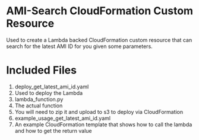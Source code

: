 # AMI-Search CloudFormation Custom Resource

Used to create a Lambda backed CloudFormation custom resource that can search for the latest AMI ID for you given some parameters.

# Included Files

1. deploy_get_latest_ami_id.yaml
 1. Used to deploy the Lambda
2. lambda_function.py
 1. The actual function
 2. You will need to zip it and upload to s3 to deploy via CloudFormation
3. example_usage_get_latest_ami_id.yaml
 1. An example CloudFormation template that shows how to call the lambda and how to get the return value
